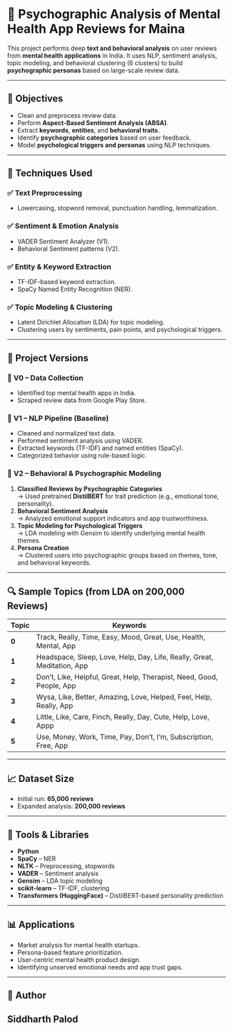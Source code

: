 # 🧠 Psychographic Analysis of Mental Health App Reviews for Maina

This project performs deep **text and behavioral analysis** on user reviews from **mental health applications** in India. It uses NLP, sentiment analysis, topic modeling, and behavioral clustering (6 clusters) to build **psychographic personas** based on large-scale review data.

---

## 📌 Objectives

- Clean and preprocess review data.
- Perform **Aspect-Based Sentiment Analysis (ABSA)**.
- Extract **keywords**, **entities**, and **behavioral traits**.
- Identify **psychographic categories** based on user feedback.
- Model **psychological triggers and personas** using NLP techniques.

---

## 🧪 Techniques Used

### ✅ Text Preprocessing
- Lowercasing, stopword removal, punctuation handling, lemmatization.

### ✅ Sentiment & Emotion Analysis
- VADER Sentiment Analyzer (V1).
- Behavioral Sentiment patterns (V2).

### ✅ Entity & Keyword Extraction
- TF-IDF-based keyword extraction.
- SpaCy Named Entity Recognition (NER).

### ✅ Topic Modeling & Clustering
- Latent Dirichlet Allocation (LDA) for topic modeling.
- Clustering users by sentiments, pain points, and psychological triggers.

---

## 🧬 Project Versions

### 🔹 V0 – Data Collection
- Identified top mental health apps in India.
- Scraped review data from Google Play Store.

### 🔹 V1 – NLP Pipeline (Baseline)
- Cleaned and normalized text data.
- Performed sentiment analysis using VADER.
- Extracted keywords (TF-IDF) and named entities (SpaCy).
- Categorized behavior using rule-based logic.

### 🔹 V2 – Behavioral & Psychographic Modeling
1. **Classified Reviews by Psychographic Categories**  
   → Used pretrained **DistilBERT** for trait prediction (e.g., emotional tone, personality).
2. **Behavioral Sentiment Analysis**  
   → Analyzed emotional support indicators and app trustworthiness.
3. **Topic Modeling for Psychological Triggers**  
   → LDA modeling with Gensim to identify underlying mental health themes.
4. **Persona Creation**  
   → Clustered users into psychographic groups based on themes, tone, and behavioral keywords.

---

## 🔍 Sample Topics (from LDA on 200,000 Reviews)

| Topic | Keywords |
|-------|----------|
| **0** | Track, Really, Time, Easy, Mood, Great, Use, Health, Mental, App |
| **1** | Headspace, Sleep, Love, Help, Day, Life, Really, Great, Meditation, App |
| **2** | Don’t, Like, Helpful, Great, Help, Therapist, Need, Good, People, App |
| **3** | Wysa, Like, Better, Amazing, Love, Helped, Feel, Help, Really, App |
| **4** | Little, Like, Care, Finch, Really, Day, Cute, Help, Love, Appp |
| **5** | Use, Money, Work, Time, Pay, Don’t, I’m, Subscription, Free, App |

---

## 📈 Dataset Size

- Initial run: **65,000 reviews**
- Expanded analysis: **200,000 reviews**

---

## 🧰 Tools & Libraries

- **Python**
- **SpaCy** – NER
- **NLTK** – Preprocessing, stopwords
- **VADER** – Sentiment analysis
- **Gensim** – LDA topic modeling
- **scikit-learn** – TF-IDF, clustering
- **Transformers (HuggingFace)** – DistilBERT-based personality prediction

---

## 📊 Applications

- Market analysis for mental health startups.
- Persona-based feature prioritization.
- User-centric mental health product design.
- Identifying unserved emotional needs and app trust gaps.

---

## 👤 Author
Siddharth Palod
---

